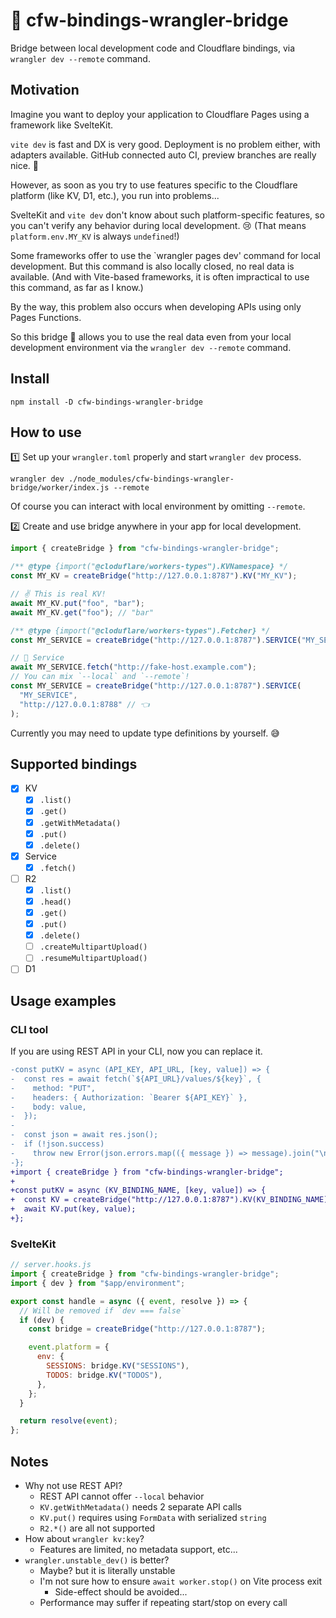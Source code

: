 # 🌉 cfw-bindings-wrangler-bridge

Bridge between local development code and Cloudflare bindings, via `wrangler dev --remote` command.

## Motivation

Imagine you want to deploy your application to Cloudflare Pages using a framework like SvelteKit.

`vite dev` is fast and DX is very good. Deployment is no problem either, with adapters available. GitHub connected auto CI, preview branches are really nice. 🥳

However, as soon as you try to use features specific to the Cloudflare platform (like KV, D1, etc.), you run into problems...

SvelteKit and `vite dev` don't know about such platform-specific features, so you can't verify any behavior during local development. 😢
(That means `platform.env.MY_KV` is always `undefined`!)

Some frameworks offer to use the `wrangler pages dev' command for local development. But this command is also locally closed, no real data is available.
(And with Vite-based frameworks, it is often impractical to use this command, as far as I know.)

By the way, this problem also occurs when developing APIs using only Pages Functions.

So this bridge 🌉 allows you to use the real data even from your local development environment via the `wrangler dev --remote` command.

## Install

```
npm install -D cfw-bindings-wrangler-bridge
```

## How to use

1️⃣ Set up your `wrangler.toml` properly and start `wrangler dev` process.

```
wrangler dev ./node_modules/cfw-bindings-wrangler-bridge/worker/index.js --remote
```

Of course you can interact with local environment by omitting `--remote`.

2️⃣ Create and use bridge anywhere in your app for local development.

```js
import { createBridge } from "cfw-bindings-wrangler-bridge";

/** @type {import("@cloduflare/workers-types").KVNamespace} */
const MY_KV = createBridge("http://127.0.0.1:8787").KV("MY_KV");

// ✌️ This is real KV!
await MY_KV.put("foo", "bar");
await MY_KV.get("foo"); // "bar"

/** @type {import("@cloduflare/workers-types").Fetcher} */
const MY_SERVICE = createBridge("http://127.0.0.1:8787").SERVICE("MY_SERVICE");

// 💪 Service
await MY_SERVICE.fetch("http://fake-host.example.com");
// You can mix `--local` and `--remote`!
const MY_SERVICE = createBridge("http://127.0.0.1:8787").SERVICE(
  "MY_SERVICE",
  "http://127.0.0.1:8788" // 👈
);
```

Currently you may need to update type definitions by yourself. 😅

## Supported bindings

- [x] KV
  - [x] `.list()`
  - [x] `.get()`
  - [x] `.getWithMetadata()`
  - [x] `.put()`
  - [x] `.delete()`
- [x] Service
  - [x] `.fetch()`
- [ ] R2
  - [x] `.list()`
  - [x] `.head()`
  - [x] `.get()`
  - [x] `.put()`
  - [x] `.delete()`
  - [ ] `.createMultipartUpload()`
  - [ ] `.resumeMultipartUpload()`
- [ ] D1

## Usage examples

### CLI tool

If you are using REST API in your CLI, now you can replace it.

```diff
-const putKV = async (API_KEY, API_URL, [key, value]) => {
-  const res = await fetch(`${API_URL}/values/${key}`, {
-    method: "PUT",
-    headers: { Authorization: `Bearer ${API_KEY}` },
-    body: value,
-  });
-
-  const json = await res.json();
-  if (!json.success)
-    throw new Error(json.errors.map(({ message }) => message).join("\n"));
-};
+import { createBridge } from "cfw-bindings-wrangler-bridge";
+
+const putKV = async (KV_BINDING_NAME, [key, value]) => {
+  const KV = createBridge("http://127.0.0.1:8787").KV(KV_BINDING_NAME);
+  await KV.put(key, value);
+};
```

### SvelteKit

```js
// server.hooks.js
import { createBridge } from "cfw-bindings-wrangler-bridge";
import { dev } from "$app/environment";

export const handle = async ({ event, resolve }) => {
  // Will be removed if `dev === false`
  if (dev) {
    const bridge = createBridge("http://127.0.0.1:8787");

    event.platform = {
      env: {
        SESSIONS: bridge.KV("SESSIONS"),
        TODOS: bridge.KV("TODOS"),
      },
    };
  }

  return resolve(event);
};
```

## Notes

- Why not use REST API?
  - REST API cannot offer `--local` behavior
  - `KV.getWithMetadata()` needs 2 separate API calls
  - `KV.put()` requires using `FormData` with serialized `string`
  - `R2.*()` are all not supported
- How about `wrangler kv:key`?
  - Features are limited, no metadata support, etc...
- `wrangler.unstable_dev()` is better?
  - Maybe? but it is literally unstable
  - I'm not sure how to ensure `await worker.stop()` on Vite process exit
    - Side-effect should be avoided...
  - Performance may suffer if repeating start/stop on every call
